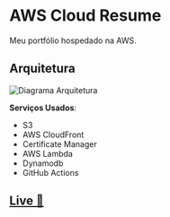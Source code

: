 # AWS Cloud Resume
Meu portfólio hospedado na AWS.

## Arquitetura

![Diagrama Arquitetura](https://i.imgur.com/rpPOAei.png)

**Serviços Usados**:

- S3
- AWS CloudFront
- Certificate Manager
- AWS Lambda
- Dynamodb
- GitHub Actions


## [Live 🔗](https://www.caiocarvalho.net)

